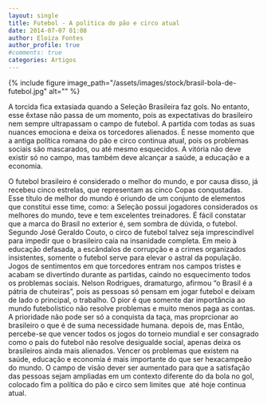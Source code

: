 ```yaml
---
layout: single
title: Futebol - A política do pão e circo atual
date: 2014-07-07 01:08
author: Eloiza Fontes
author_profile: true
#comments: true
categories: Artigos
---
```


{% include figure image_path="/assets/images/stock/brasil-bola-de-futebol.jpg" alt=""  %}

A torcida fica extasiada quando a Seleção Brasileira faz gols. No entanto, esse êxtase não passa de um momento, pois as expectativas do brasileiro nem sempre ultrapassam o campo de futebol. A partida com todas as suas nuances emociona e deixa os torcedores alienados. É nesse momento que a antiga política romana do pão e circo continua atual, pois os problemas sociais são mascarados, ou até mesmo esquecidos. A vitória não deve existir só no campo, mas também deve alcançar a saúde, a educação e a economia.

O futebol brasileiro é considerado o melhor do mundo, e por causa disso, já recebeu cinco estrelas, que representam as cinco Copas conqustadas. Esse título de melhor do mundo é oriundo de um conjunto de elementos que constitui esse time, como: a Seleção possui jogadores considerados os melhores do mundo, teve e tem excelentes treinadores. É fácil constatar que a marca do Brasil no exterior é, sem sombra de dúvida, o futebol.
Segundo José Geraldo Couto, o circo de futebol talvez seja imprescindível para impedir que o brasileiro caía na insanidade completa. Em meio à educação defasada, a escândalos de corrupção e a crimes organizados insistentes, somente o futebol serve para elevar o astral da população. Jogos de sentimentos em que torcedores entram nos campos tristes e acabam se divertindo durante as partidas, caindo no esquecimento todos os problemas sociais.
Nelson Rodrigues, dramaturgo, afirmou “o Brasil é a pátria de chuteiras”, pois as pessoas só pensam em jogar futebol e deixam de lado o principal, o trabalho. O pior é que somente dar importância ao mundo futebolístico não resolve problemas e muito menos paga as contas. A prioridade não pode ser só a conquista da taça, mas proprcionar ao brasileiro o que é de suma necessidade humana. depois de, mas
Então, percebe-se que vencer todos os jogos do torneio mundial e ser consagrado como o país do futebol não resolve desigualde social, apenas deixa os brasileiros ainda mais alienados. Vencer os problemas que existem na saúde, educação e economia é mais importante do que ser hexacampeão do mundo. O campo de visão dever ser aumentado para que a satisfação das pessoas sejam ampliadas em um contexto diferente do da bola no gol, colocado fim a política do pão e circo sem limites que  até hoje continua atual.


